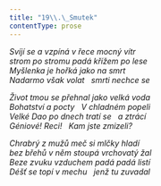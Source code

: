 ```yaml
---
title: "19\\.\_Smutek"
contentType: prose
---
```


_Svíjí se a vzpíná v řece mocný vítr  
strom po stromu padá křížem po lese  
Myšlenka je hořká jako na smrt  
Nadarmo však volat   smrti nechce se_

  

_Život tmou se přehnal jako velká voda  
Bohatství a pocty   V chladném popeli  
Velké Dao po dnech tratí se   a ztrácí  
Géniové! Reci!   Kam jste zmizeli?_

  

_Chrabrý z mužů meč si mlčky hladí  
bez břehů v něm stoupá vrchovatý žal  
Beze zvuku vzduchem padá padá listí  
Déšť se topí v mechu   jenž tu zuvadal_
